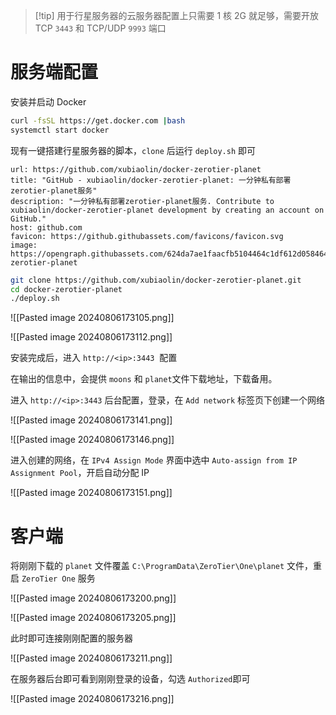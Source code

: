 
> [!tip] 用于行星服务器的云服务器配置上只需要 1 核 2G 就足够，需要开放 TCP `3443` 和 TCP/UDP `9993` 端口

# 服务端配置

安装并启动 Docker

```bash
curl -fsSL https://get.docker.com |bash
systemctl start docker
```

现有一键搭建行星服务器的脚本，`clone`​ 后运行 `deploy.sh`​ 即可

```cardlink
url: https://github.com/xubiaolin/docker-zerotier-planet
title: "GitHub - xubiaolin/docker-zerotier-planet: 一分钟私有部署zerotier-planet服务"
description: "一分钟私有部署zerotier-planet服务. Contribute to xubiaolin/docker-zerotier-planet development by creating an account on GitHub."
host: github.com
favicon: https://github.githubassets.com/favicons/favicon.svg
image: https://opengraph.githubassets.com/624da7ae1faacfb5104464c1df612d05846417ab76edfdc9d4136b868d3902a0/xubiaolin/docker-zerotier-planet
```

```bash
git clone https://github.com/xubiaolin/docker-zerotier-planet.git
cd docker-zerotier-planet
./deploy.sh
```

![[Pasted image 20240806173105.png]]

![[Pasted image 20240806173112.png]]

安装完成后，进入 `http://<ip>:3443` ​ 配置

在输出的信息中，会提供 `moons`​ 和 `planet`​ 文件下载地址，下载备用。

进入 `http://<ip>:3443`​ 后台配置，登录，在 `Add network`​ 标签页下创建一个网络

​![[Pasted image 20240806173141.png]]​

![[Pasted image 20240806173146.png]]​

进入创建的网络，在 `IPv4 Assign Mode`​ 界面中选中 `Auto-assign from IP Assignment Pool`​，开启自动分配 IP

![[Pasted image 20240806173151.png]]​

# 客户端

将刚刚下载的 `planet`​ 文件覆盖 `C:\ProgramData\ZeroTier\One\planet`​ 文件，重启 `ZeroTier One`​ 服务

​![[Pasted image 20240806173200.png]]​

​![[Pasted image 20240806173205.png]]​

此时即可连接刚刚配置的服务器

​![[Pasted image 20240806173211.png]]​

在服务器后台即可看到刚刚登录的设备，勾选 `Authorized`​ 即可

​![[Pasted image 20240806173216.png]]​
